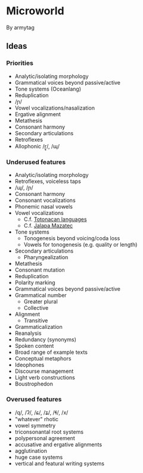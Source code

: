 # Microworld

By armytag

## Ideas

### Priorities

- Analytic/isolating morphology
- Grammatical voices beyond passive/active
- Tone systems (Oceanlang)
- Reduplication
- /ɲ/
- Vowel vocalizations/nasalization
- Ergative alignment
- Metathesis
- Consonant harmony
- Secondary articulations
- Retroflexes
- Allophonic /ɽ̥/, /ɰ/

### Underused features

- Analytic/isolating morphology
- Retroflexes, voiceless taps
- /ɰ/, /ɲ/
- Consonant harmony
- Consonant vocalizations
- Phonemic nasal vowels
- Vowel vocalizations
    - C.f. [Totonacan languages](https://en.wikipedia.org/wiki/Totonacan_languages#Phonology)
    - C.f. [Jalapa Mazatec](https://en.wikipedia.org/wiki/Jalapa_Mazatec#Vowels)
- Tone systems
    - Tonogenesis beyond voicing/coda loss
    - Vowels for tonogenesis (e.g. quality or length)
- Secondary articulations
    - Pharyngealization
- Metathesis
- Consonant mutation
- Reduplication
- Polarity marking
- Grammatical voices beyond passive/active
- Grammatical number
    - Greater plural
    - Collective
- Alignment
    - Transitive
- Grammaticalization
- Reanalysis
- Redundancy (synonyms)
- Spoken content
- Broad range of example texts
- Conceptual metaphors
- Ideophones
- Discourse management
- Light verb constructions
- Boustrophedon

### Overused features

- /q/, /ʔ/, /ɕ/, /ʑ/, /ɬ/, /x/
- "whatever" rhotic
- vowel symmetry
- triconsonantal root systems
- polypersonal agreement
- accusative and ergative alignments
- agglutination
- huge case systems
- vertical and featural writing systems

